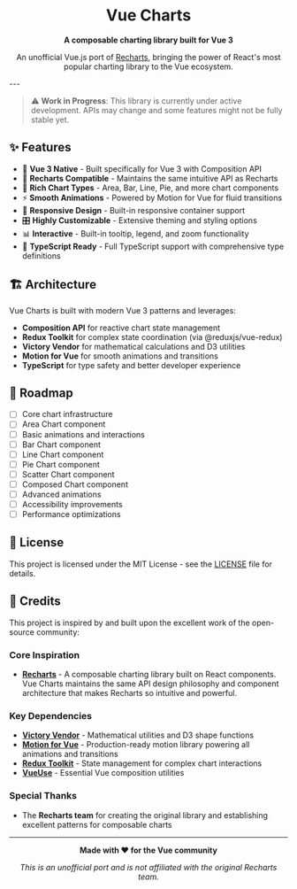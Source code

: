 <h1 align="center">Vue Charts</h1>

<p align="center">
  <strong>A composable charting library built for Vue 3</strong>
</p>

<p align="center">
  An unofficial Vue.js port of <a href="https://recharts.org">Recharts</a>, bringing the power of React's most popular charting library to the Vue ecosystem.
</p>
---

> ⚠️ **Work in Progress**: This library is currently under active development. APIs may change and some features might not be fully stable yet.

## ✨ Features

- 🎯 **Vue 3 Native** - Built specifically for Vue 3 with Composition API
- 🔄 **Recharts Compatible** - Maintains the same intuitive API as Recharts
- 🎨 **Rich Chart Types** - Area, Bar, Line, Pie, and more chart components
- ⚡ **Smooth Animations** - Powered by Motion for Vue for fluid transitions
- 📱 **Responsive Design** - Built-in responsive container support
- 🎛️ **Highly Customizable** - Extensive theming and styling options
- 📊 **Interactive** - Built-in tooltip, legend, and zoom functionality
- 🔧 **TypeScript Ready** - Full TypeScript support with comprehensive type definitions

## 🏗️ Architecture

Vue Charts is built with modern Vue 3 patterns and leverages:

- **Composition API** for reactive chart state management
- **Redux Toolkit** for complex state coordination (via @reduxjs/vue-redux)
- **Victory Vendor** for mathematical calculations and D3 utilities
- **Motion for Vue** for smooth animations and transitions
- **TypeScript** for type safety and better developer experience

## 🎯 Roadmap

- [ ] Core chart infrastructure
- [ ] Area Chart component
- [ ] Basic animations and interactions
- [ ] Bar Chart component
- [ ] Line Chart component
- [ ] Pie Chart component
- [ ] Scatter Chart component
- [ ] Composed Chart component
- [ ] Advanced animations
- [ ] Accessibility improvements
- [ ] Performance optimizations

## 📄 License

This project is licensed under the MIT License - see the [LICENSE](LICENSE) file for details.

## 🙏 Credits

This project is inspired by and built upon the excellent work of the open-source community:

### Core Inspiration
- **[Recharts](https://recharts.org)** - A composable charting library built on React components. Vue Charts maintains the same API design philosophy and component architecture that makes Recharts so intuitive and powerful.

### Key Dependencies
- **[Victory Vendor](https://github.com/FormidableLabs/victory)** - Mathematical utilities and D3 shape functions
- **[Motion for Vue](https://motion.dev/vue)** - Production-ready motion library powering all animations and transitions
- **[Redux Toolkit](https://redux-toolkit.js.org/)** - State management for complex chart interactions
- **[VueUse](https://vueuse.org/)** - Essential Vue composition utilities

### Special Thanks
- The **Recharts team** for creating the original library and establishing excellent patterns for composable charts

---

<p align="center">
  <strong>Made with ❤️ for the Vue community</strong>
</p>

<p align="center">
  <em>This is an unofficial port and is not affiliated with the original Recharts team.</em>
</p>
